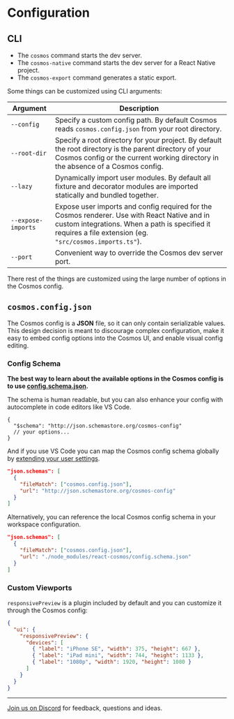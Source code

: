 # Configuration

## CLI

- The `cosmos` command starts the dev server.
- The `cosmos-native` command starts the dev server for a React Native project.
- The `cosmos-export` command generates a static export.

Some things can be customized using CLI arguments:

| Argument           | Description                                                                                                                                                                                               |
| ------------------ | --------------------------------------------------------------------------------------------------------------------------------------------------------------------------------------------------------- |
| `--config`         | Specify a custom config path. By default Cosmos reads `cosmos.config.json` from your root directory.                                                                                                      |
| `--root-dir`       | Specify a root directory for your project. By default the root directory is the parent directory of your Cosmos config or the current working directory in the absence of a Cosmos config.                |
| `--lazy`           | Dynamically import user modules. By default all fixture and decorator modules are imported statically and bundled together.                                                                               |
| `--expose-imports` | Expose user imports and config required for the Cosmos renderer. Use with React Native and in custom integrations. When a path is specified it requires a file extension (eg. `"src/cosmos.imports.ts"`). |
| `--port`           | Convenient way to override the Cosmos dev server port.                                                                                                                                                    |

There rest of the things are customized using the large number of options in the Cosmos config.

## `cosmos.config.json`

The Cosmos config is a **JSON** file, so it can only contain serializable values. This design decision is meant to discourage complex configuration, make it easy to embed config options into the Cosmos UI, and enable visual config editing.

### Config Schema

**The best way to learn about the available options in the Cosmos config is to use [config.schema.json](../../packages/react-cosmos/config.schema.json).**

The schema is human readable, but you can also enhance your config with autocomplete in code editors like VS Code.

```jsonc
{
  "$schema": "http://json.schemastore.org/cosmos-config"
  // your options...
}
```

And if you use VS Code you can map the Cosmos config schema globally by [extending your user settings](https://code.visualstudio.com/docs/languages/json#_mapping-in-the-user-settings).

```json
"json.schemas": [
  {
    "fileMatch": ["cosmos.config.json"],
    "url": "http://json.schemastore.org/cosmos-config"
  }
]
```

Alternatively, you can reference the local Cosmos config schema in your workspace configuration.

```json
"json.schemas": [
  {
    "fileMatch": ["cosmos.config.json"],
    "url": "./node_modules/react-cosmos/config.schema.json"
  }
]
```

### Custom Viewports

`responsivePreview` is a plugin included by default and you can customize it through the Cosmos config:

```json
{
  "ui": {
    "responsivePreview": {
      "devices": [
        { "label": "iPhone SE", "width": 375, "height": 667 },
        { "label": "iPad mini", "width": 744, "height": 1133 },
        { "label": "1080p", "width": 1920, "height": 1080 }
      ]
    }
  }
}
```

---

[Join us on Discord](https://discord.gg/3X95VgfnW5) for feedback, questions and ideas.
